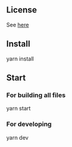 ## License

See [here](https://github.com/KonradRolof/DropLoad/blob/master/LICENSE)

## Install

yarn install

## Start

### For building all files
yarn start

### For developing
yarn dev
